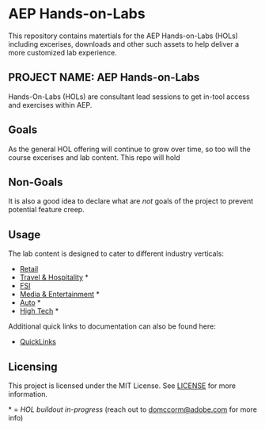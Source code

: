 # AEP Hands-on-Labs

This repository contains matertials for the AEP Hands-on-Labs (HOLs) including excerises, downloads
and other such assets to help deliver a more customized lab experience. 

## PROJECT NAME: AEP Hands-on-Labs

Hands-On-Labs (HOLs) are consultant lead sessions to get in-tool access and exercises within AEP.

## Goals

As the general HOL offering will continue to grow over time, so too will the course
excerises and lab content.  This repo will hold

## Non-Goals

It is also a good idea to declare what are _not_ goals of the project to prevent
potential feature creep.

## Usage

The lab content is designed to cater to different industry verticals:

 - [Retail](https://github.com/adobe/AEP-Hands-on-Labs/tree/master/labs/retail/)
 - [Travel & Hospitality](https://github.com/adobe/AEP-Hands-on-Labs/tree/master/labs/travel/) *
 - [FSI](https://github.com/adobe/AEP-Hands-on-Labs/tree/master/labs/fsi/)
 - [Media & Entertainment](https://github.com/adobe/AEP-Hands-on-Labs/tree/master/labs/media/) *
 - [Auto](https://github.com/adobe/AEP-Hands-on-Labs/tree/master/labs/auto/) *
 - [High Tech](https://github.com/adobe/AEP-Hands-on-Labs/tree/master/labs/tech/) *

Additional quick links to documentation can also be found here:

 - [QuickLinks](https://github.com/adobe/AEP-Hands-on-Labs/tree/master/labs/quicklinks/README.md)

## Licensing

This project is licensed under the MIT License. See [LICENSE](LICENSE) for more information.

\* = *HOL buildout in-progress* (reach out to domccorm@adobe.com for more info)
